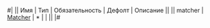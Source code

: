 
#|
|| Имя | Тип | Обязательность | Дефолт | Описание ||
|| matcher | [Matcher](#Matcher) | * |  |  ||
|#